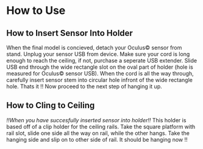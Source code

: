 # How to Use
## How to Insert Sensor Into Holder
When the final model is concieved, detach your Oculus© sensor from stand. Unplug your sensor USB from device. Make sure your cord is long enough to reach the ceiling, if not, purchase a seperate USB extender. Slide USB end through the wide rectangle slot on the oval part of holder (hole is measured for Oculus© sensor USB). When the cord is all the way through, carefully insert sensor stem into circular hole infront of the wide rectangle hole. Thats it !! Now proceed to the next step of hanging it up.

## How to Cling to Ceiling
*!!When you have succesfully inserted sensor into holder!!* 
This holder is based off of a clip holder for the ceiling rails. Take the square platform with rail slot, slide one side all the way on rail, while the other hangs. Take the hanging side and slip on to other side of rail. It should be hanging now !!

